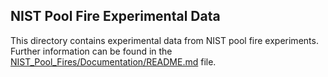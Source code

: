 ## NIST Pool Fire Experimental Data

This directory contains experimental data from NIST pool fire experiments. Further information can be found in the [NIST_Pool_Fires/Documentation/README.md]() file.

